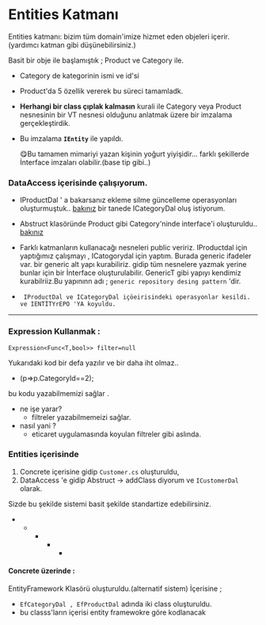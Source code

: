 # Entities Katmanı

Entities katmanı: bizim tüm domain'imize hizmet eden objeleri içerir.  (yardımcı katman gibi düşünebilirsiniz.)

Basit bir obje ile başlamıştık ;  Product ve Category ile.

 - Category de kategorinin ismi ve id'si
 
- Product'da 5 özellik vererek bu süreci tamamladk.

 - **Herhangi bir class çıplak kalmasın**   kurali ile Category veya Product nesnesinin bir VT nesnesi olduğunu anlatmak üzere bir imzalama gerçekleştirdik. 
 
- Bu imzalama  **`IEntity`** ile yapıldı.   
	
	:yum:Bu tamamen mimariyi yazan kişinin yoğurt yiyişidir... farklı şekillerde İnterface imzaları olabilir.(base tip gibi..)


### DataAccess içerisinde çalışıyorum. 
- IProductDal ' a bakarsanız ekleme silme güncelleme operasyonları oluşturmuştuk..  [bakınız]()
bir tanede ICategoryDal oluş istiyorum.

- Abstruct klasöründe Product gibi Category'ninde interface'i oluşturuldu..  [bakınız]() 

 - Farklı katmanların kullanacağı nesneleri public veririz.
IProductdal için yaptığımız çalışmayı , ICatogorydal için yaptım. Burada generic ifadeler var. bir generic alt yapı kurabiliriz.  gidip tüm nesnelere yazmak yerine bunlar için bir İnterface oluşturulabilir. GenericT gibi yapıyı kendimiz kurabilriiz.Bu yapınınn adı ; `generic repository desing pattern` 'dir.

 -      IProductDal ve ICategoryDal içöeirisindeki operasyonlar kesildi. ve IENTİTYrEPO 'YA koyuldu.
---
### Expression Kullanmak :
    Expression<Func<T,bool>> filter=null
 Yukarıdaki kod bir defa yazılır ve bir daha iht olmaz.. 

 - (p=>p.CategoryId==2);

 bu kodu yazabilmemizi sağlar .
 - ne işe yarar? 
	 -  filtreler
   yazabilmemeizi sağlar.
- nasıl yani ? 
	- eticaret uygulamasında koyulan filtreler gibi aslında.

### Entities içerisinde 

 1. Concrete içerisine gidip `Customer.cs` oluşturuldu,
 2. DataAccess 'e gidip Abstruct -> addClass diyorum ve `ICustomerDal` olarak.

Sizde bu şekilde sistemi basit şekilde standartize edebilirsiniz.


* - * - * 

#### **Concrete üzerinde :**
EntityFramework Klasörü oluşturuldu.(alternatif sistem)
İçerisine ; 
- `EfCategoryDal , EfProductDal` adında iki class oluşturuldu.  
- bu classs'ların içerisi entity framewokre göre kodlanacak
